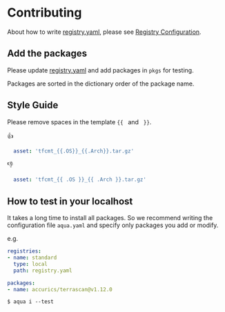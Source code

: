 # Contributing

About how to write [registry.yaml](registry.yaml), please see [Registry Configuration](https://aquaproj.github.io/docs/reference/registry-config).

## Add the packages

Please update [registry.yaml](registry.yaml) and add packages in `pkgs` for testing.

Packages are sorted in the dictionary order of the package name.

## Style Guide

Please remove spaces in the template `{{ ` and ` }}`.

:thumbsup:

```yaml
  asset: 'tfcmt_{{.OS}}_{{.Arch}}.tar.gz'
```

:thumbsdown:

```yaml
  asset: 'tfcmt_{{ .OS }}_{{ .Arch }}.tar.gz'
```

## How to test in your localhost

It takes a long time to install all packages.
So we recommend writing the configuration file `aqua.yaml` and specify only packages you add or modify.

e.g.

```yaml
registries:
- name: standard
  type: local
  path: registry.yaml

packages:
- name: accurics/terrascan@v1.12.0
```

```console
$ aqua i --test
```

